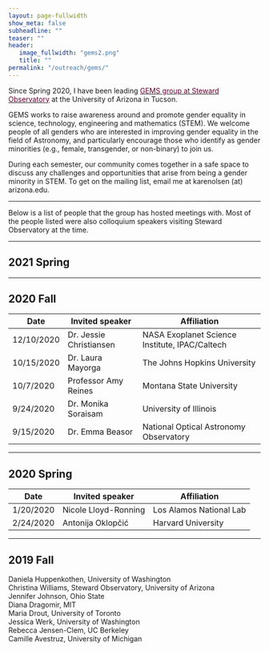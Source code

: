 ```yaml
---
layout: page-fullwidth
show_meta: false
subheadline: ""
teaser: ""
header:
   image_fullwidth: "gems2.png"
   title: ""
permalink: "/outreach/gems/"
---
```


Since Spring 2020, I have been leading <a href="https://www.as.arizona.edu/gems-groupy"><font color="#660033">GEMS group at Steward Observatory</font></a> at the University of Arizona in Tucson.

GEMS works to raise awareness around and promote gender equality in science, technology, engineering and mathematics (STEM). We welcome people of all genders who are interested in improving gender equality in the field of Astronomy, and particularly encourage those who identify as gender minorities (e.g., female, transgender, or non-binary) to join us.
 
During each semester, our community comes together in a safe space to discuss any challenges and opportunities that arise from being a gender minority in STEM. To get on the mailing list, email me at karenolsen (at) arizona.edu.

---

Below is a list of people that the group has hosted meetings with. Most of the people listed were also colloquium speakers visiting Steward Observatory at the time.


___

## 2021 Spring


___

## 2020 Fall

| Date | Invited speaker | Affiliation |
| ---- | --------------- | ----------- |
|12/10/2020	|	Dr. Jessie Christiansen	| NASA Exoplanet Science Institute, IPAC/Caltech |
|10/15/2020 |   Dr. Laura Mayorga	| The Johns Hopkins University |
|10/7/2020	|	Professor Amy Reines	| Montana State University |
|9/24/2020	|	Dr. Monika Soraisam	| University of Illinois |
|9/15/2020	|	Dr. Emma Beasor	| National Optical Astronomy Observatory |

___

## 2020 Spring

| Date | Invited speaker | Affiliation |
| ---- | --------------- | ----------- |
|1/20/2020 | Nicole Lloyd-Ronning | Los Alamos National Lab |
|2/24/2020 | Antonija Oklopčić | Harvard University |

___

## 2019 Fall

Daniela Huppenkothen,  University of Washington<br>
Christina Williams, Steward Observatory, University of Arizona<br>
Jennifer Johnson, Ohio State<br>
Diana Dragomir,  MIT<br>
Maria Drout,  University of Toronto<br>
Jessica Werk,  University of Washington<br>
Rebecca Jensen-Clem,  UC Berkeley<br>
Camille Avestruz, University of Michigan<br>